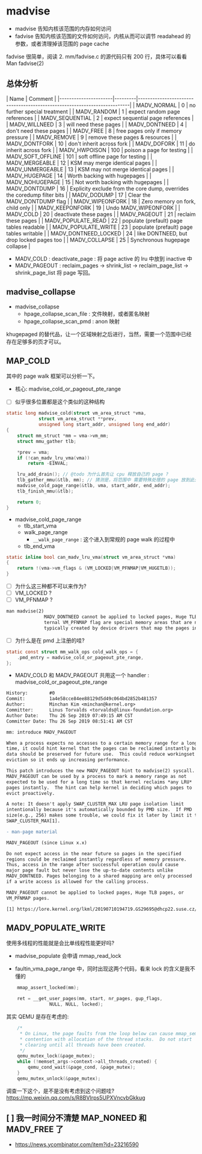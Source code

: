 # madvise

- madvise 告知内核该范围的内存如何访问
- fadvise 告知内核该范围的文件如何访问，内核从而可以调节 readahead 的参数，或者清理掉该范围的 page cache

fadvise 很简单，阅读 2. mm/fadvise.c 的源代码只有 200 行，具体可以看看 Man fadvise(2)

## 总体分析


| Name                 | Comment |
|----------------------|---------|--------------------------------------------------------------------------|
| MADV_NORMAL          | 0       | no further special treatment                                             |
| MADV_RANDOM          | 1       | expect random page references                                            |
| MADV_SEQUENTIAL      | 2       | expect sequential page references                                        |
| MADV_WILLNEED        | 3       | will need these pages                                                    |
| MADV_DONTNEED        | 4       | don't need these pages                                                   |
| MADV_FREE            | 8       | free pages only if memory pressure                                       |
| MADV_REMOVE          | 9       | remove these pages & resources                                           |
| MADV_DONTFORK        | 10      | don't inherit across fork                                                |
| MADV_DOFORK          | 11      | do inherit across fork                                                   |
| MADV_HWPOISON        | 100     | poison a page for testing                                                |
| MADV_SOFT_OFFLINE    | 101     | soft offline page for testing                                            |
| MADV_MERGEABLE       | 12      | KSM may merge identical pages                                            |
| MADV_UNMERGEABLE     | 13      | KSM may not merge identical pages                                        |
| MADV_HUGEPAGE        | 14      | Worth backing with hugepages                                             |
| MADV_NOHUGEPAGE      | 15      | Not worth backing with hugepages                                         |
| MADV_DONTDUMP        | 16      | Explicity exclude from the core dump, overrides the coredump filter bits |
| MADV_DODUMP          | 17      | Clear the MADV_DONTDUMP flag                                             |
| MADV_WIPEONFORK      | 18      | Zero memory on fork, child only                                          |
| MADV_KEEPONFORK      | 19      | Undo MADV_WIPEONFORK                                                     |
| MADV_COLD            | 20      | deactivate these pages                                                   |
| MADV_PAGEOUT         | 21      | reclaim these pages                                                      |
| MADV_POPULATE_READ   | 22      | populate (prefault) page tables readable                                 |
| MADV_POPULATE_WRITE  | 23      | populate (prefault) page tables writable                                 |
| MADV_DONTNEED_LOCKED | 24      | like DONTNEED, but drop locked pages too                                 |
| MADV_COLLAPSE        | 25      | Synchronous hugepage collapse                                            |

- MADV_COLD : deactivate_page : 将 page active 的 lru 中放到 inactive 中
- MADV_PAGEOUT : reclaim_pages -> shrink_list -> reclaim_page_list -> shrink_page_list 将 page 写回。
## madvise_collapse

- madvise_collapse
  - hpage_collapse_scan_file : 文件映射，或者匿名映射
  - hpage_collapse_scan_pmd : anon 映射

khugepaged 的替代品，让一个区域映射之后进行，当然，需要一个范围中已经存在足够多的页才可以。

## MAP_COLD

其中的 page walk 框架可以分析一下。

- 核心: madvise_cold_or_pageout_pte_range

- [ ] 似乎很多位置都是这个类似的这种结构

```c
static long madvise_cold(struct vm_area_struct *vma,
            struct vm_area_struct **prev,
            unsigned long start_addr, unsigned long end_addr)
{
    struct mm_struct *mm = vma->vm_mm;
    struct mmu_gather tlb;

    *prev = vma;
    if (!can_madv_lru_vma(vma))
        return -EINVAL;

    lru_add_drain(); // @todo 为什么首先让 cpu 释放自己的 page ?
    tlb_gather_mmu(&tlb, mm); // 猜测是，将范围中 需要特殊处理的 page 放到此处
    madvise_cold_page_range(&tlb, vma, start_addr, end_addr);
    tlb_finish_mmu(&tlb);

    return 0;
}
```

- madvise_cold_page_range
  - tlb_start_vma
  - walk_page_range
    - `__walk_page_range` : 这个进入到常规的 page walk 的过程中
  - tlb_end_vma

```c
static inline bool can_madv_lru_vma(struct vm_area_struct *vma)
{
    return !(vma->vm_flags & (VM_LOCKED|VM_PFNMAP|VM_HUGETLB));
}
```

- [ ] 为什么这三种都不可以来作为?
- [ ] VM_LOCKED ?
- [ ] VM_PFNMAP ?

```txt
man madvise(2)
              MADV_DONTNEED cannot be applied to locked pages, Huge TLB pages, or VM_PFNMAP pages.  (Pages marked with the kernel-in‐
              ternal VM_PFNMAP flag are special memory areas that are not managed by the virtual memory subsystem.   Such  pages  are
              typically created by device drivers that map the pages into user space.)

```

- [ ] 为什么是在 pmd 上注册的哇?

```c
static const struct mm_walk_ops cold_walk_ops = {
    .pmd_entry = madvise_cold_or_pageout_pte_range,
};
```

- MADV_COLD 和 MADV_PAGEOUT 共用这一个 handler : madvise_cold_or_pageout_pte_range

```diff
History:        #0
Commit:         1a4e58cce84ee88129d5d49c064bd2852b481357
Author:         Minchan Kim <minchan@kernel.org>
Committer:      Linus Torvalds <torvalds@linux-foundation.org>
Author Date:    Thu 26 Sep 2019 07:49:15 AM CST
Committer Date: Thu 26 Sep 2019 08:51:41 AM CST

mm: introduce MADV_PAGEOUT

When a process expects no accesses to a certain memory range for a long
time, it could hint kernel that the pages can be reclaimed instantly but
data should be preserved for future use.  This could reduce workingset
eviction so it ends up increasing performance.

This patch introduces the new MADV_PAGEOUT hint to madvise(2) syscall.
MADV_PAGEOUT can be used by a process to mark a memory range as not
expected to be used for a long time so that kernel reclaims *any LRU*
pages instantly.  The hint can help kernel in deciding which pages to
evict proactively.

A note: It doesn't apply SWAP_CLUSTER_MAX LRU page isolation limit
intentionally because it's automatically bounded by PMD size.  If PMD
size(e.g., 256) makes some trouble, we could fix it later by limit it to
SWAP_CLUSTER_MAX[1].

- man-page material

MADV_PAGEOUT (since Linux x.x)

Do not expect access in the near future so pages in the specified
regions could be reclaimed instantly regardless of memory pressure.
Thus, access in the range after successful operation could cause
major page fault but never lose the up-to-date contents unlike
MADV_DONTNEED. Pages belonging to a shared mapping are only processed
if a write access is allowed for the calling process.

MADV_PAGEOUT cannot be applied to locked pages, Huge TLB pages, or
VM_PFNMAP pages.

[1] https://lore.kernel.org/lkml/20190710194719.GS29695@dhcp22.suse.cz/
```

## MADV_POPULATE_WRITE

使用多线程的性能就是会比单线程性能更好吗?

- madvise_populate 会申请 mmap_read_lock

- faultin_vma_page_range 中，同时出现这两个代码，看来 lock 的含义是我不懂的

```c
	mmap_assert_locked(mm);

	ret = __get_user_pages(mm, start, nr_pages, gup_flags,
				NULL, NULL, locked);
```

其实 QEMU 是存在考虑的:

```c
    /*
     * On Linux, the page faults from the loop below can cause mmap_sem
     * contention with allocation of the thread stacks.  Do not start
     * clearing until all threads have been created.
     */
    qemu_mutex_lock(&page_mutex);
    while (!memset_args->context->all_threads_created) {
        qemu_cond_wait(&page_cond, &page_mutex);
    }
    qemu_mutex_unlock(&page_mutex);
```

调查一下这个，是不是没有考虑到这个问题哇?
https://mp.weixin.qq.com/s/R8BVIrps5UPXVncvbGkkug

## [ ] 我一时间分不清楚 MAP_NONEED 和 MADV_FREE 了

- https://news.ycombinator.com/item?id=23216590
